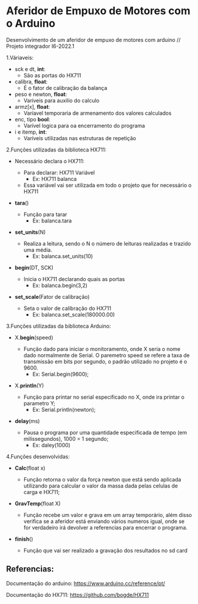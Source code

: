 # Aferidor de Empuxo de Motores com o Arduino
Desenvolvimento de um aferidor de empuxo de motores com arduino // Projeto integrador I6-2022.1


1.Váriaveis: 
  - sck e dt, **int**: 
    - São as portas do HX711 
  - calibra, **float**: 
    - É o fator de calibração da balança
  - peso e newton, **float**:
    - Varíveis para auxilio do calculo
  - armz[x], **float**:
    - Varíavel temporaria de armenamento dos valores calculados
  - enc, tipo **bool**:
    - Varível logica para oa encerramento do programa
  - i e itemp, **int**:
    - Varíveis utilizadas nas estruturas de repetição

2.Funções utilizadas da biblioteca HX711: 
  - Necessário declara o HX711:
    - Para declarar: HX711 Variável
      - Ex: HX711 balanca
    - Essa variável vai ser utilizada em todo o projeto que for necessário o HX711 
   
  - **tara**()
    - Função para tarar
      - Ex: balanca.tara

  - **set_units**(N)
    - Realiza a leitura, sendo o N o número de leituras realizadas e trazido uma média.
      - Ex: balanca.set_units(10)

  - **begin**(DT, SCK) 
    - Inicia o HX711 declarando quais as portas
        - Ex: balanca.begin(3,2)
  
  - **set_scale**(Fator de calibração)
    - Seta o valor de calibração do HX711
      - Ex: balanca.set_scale(180000.00)

3.Funções utilizadas da biblioteca Arduino: 
  - X.**begin**(speed)
    - Função dado para iniciar o monitoramento, onde X seria o nome dado normalmente de Serial. O paremetro speed se refere a taxa de transmissão em bits por segundo, o padrão utilizado no projeto é o 9600.  
      - Ex: Serial.begin(9600);
       
  - X.**println**(Y)
    - Função para printar no serial especificado no X, onde ira printar o parametro Y;
      - Ex: Serial.println(newton);
         
  - **delay**(ms)
    - Pausa o programa por uma quantidade especificada de tempo (em milissegundos), 1000 = 1 segundo; 
      - Ex: daley(1000)
  
4.Funções desenvolvidas: 
  - **Calc**(float x)
    - Função retorna o valor da força newton que está sendo aplicada utilizando para calcular o valor da massa dada pelas celulas de carga e HX711;
  
  - **GravTemp**(float X)
    - Função recebe um valor e grava em um array temporário, além disso verifica se a aferidor está enviando vários numeros igual, onde se for verdadeiro irá devolver a referencias para encerrar o programa. 

  - **finish**()
    - Função que vai ser realizado a gravação dos resultados no sd card 

## Referencias:

Documentação do arduino: https://www.arduino.cc/reference/pt/

Documentação do HX711: https://github.com/bogde/HX711
